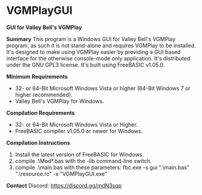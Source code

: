 # VGMPlayGUI
**GUI for Valley Bell's VGMPlay**

**Summary**
  This program is a Windows GUI for Valley Bell's VGMPlay program, as such it is not stand-alone and requires VGMPlay to be installed.
  It's designed to make using VGMPlay easier by providing a GUI based interface for the otherwise console-mode only application.
  It's distributed under the GNU GPL3 license.
  It's built using FreeBASIC v1.05.0.

**Minimum Requirements**
  - 32- or 64-Bit Microsoft Windows Vista or higher (64-Bit Windows 7 or higher recommended).
  - Valley Bell's VGMPlay for Windows.

**Compilation Requirements**
  - 32- or 64-Bit Microsoft Windows Vista or Higher.
  - FreeBASIC compiler v1.05.0 or newer for Windows.
  
**Compilation Instructions**
  1. Install the latest version of FreeBASIC for Windows.
  2. compile .\Mod\*.bas with the -lib command-line switch.
  3. compile .\main.bas with these parameters:
    fbc.exe -s gui ".\main.bas" ".\resource.rc" -x "VGMPlayGUI.exe"

**Contact**
  Discord: https://discord.gg/mdN3sqp
  
